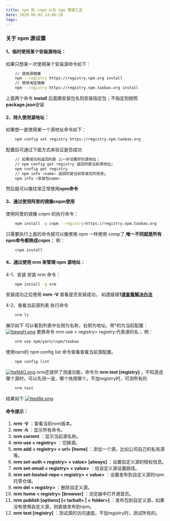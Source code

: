 ```yaml
---
title: npm 和 cnpm 以及 npm 管理工具
date: 2020-06-02 14:06:28
tags:
---
```


### 关于 npm 源设置
#### 1、临时使用某个安装源地址：
如果只想某一次使用某个安装源命令如下：
```bash
	// 使用源镜像
	npm --registry https://registry.npm.org install
	// 使用淘宝镜像
	npm --registry https://registry.npm.taobao.org install
```
<!-- more -->
上面两个命令 **install** 后面跟安装包名则安装指定包；不指定则按照**package.json**安装

#### 2、持久使用源地址：
如果想一直使用某一个源地址命令如下：
```bash
	npm config set registry https://registry.npm.taobao.org
```
配置后可通过下面方式来验证是否成功
```bash
	// 如果成功则返回的是 上一步设置好的源地址；
	// npm config get registry 返回的是当前源地址;
	npm config get registry
	// npm info <name> 返回的是当前安装包的信息;
	npm info <安装包name>
```
然后就可以像往常正常使用**npm命令**

#### 3、通过使用阿里的镜像cnpm使用
使用阿里的镜像 cnpm 的执行命令：
```bash
	npm install -g cnpm --registry=https://registry.npm.taobao.org
```
只需要执行上面的命令就可以像使用 npm 一样使用 cnmp了,**唯一不同就是所有npm命令都换成cnpm**；
例：
```bash
	cnpm install
```
#### 4、通过使用 nrm 来管理 npm 源地址：
4-1、安装
安装 nrm 命令：
```bash
	npm install -g nrm
```
安装成功之后使用 **nvm -V** 查看是否安装成功，
如遇报错**1[请查看解决办法](https://mogugit.github.io/2020/06/02/nrm-%E6%97%A0%E6%B3%95%E5%8A%A0%E8%BD%BD%E6%96%87%E4%BB%B6-C-Program-Files-nodejs-nrm-ps1%EF%BC%8C%E5%9B%A0%E4%B8%BA%E5%9C%A8%E6%AD%A4%E7%B3%BB%E7%BB%9F%E4%B8%8A%E7%A6%81%E6%AD%A2%E8%BF%90%E8%A1%8C%E8%84%9A%E6%9C%AC%E3%80%82/#more)**

4-2、查看当前源列表
执行命令
```bash
	nrm ls
```
展示如下 可以看到列表中左侧为名称，右侧为地址。带*的为当前配置：
[![ttewgH.png](https://s1.ax1x.com/2020/06/02/ttewgH.png)](https://imgchr.com/i/ttewgH)
更换命令 nrm use < registry> registry:代表源的名；
例：
```bash
	nrm use npm/yarn/cnpm/taobao
```
使用npm的 npm config list 命令查看查看当前源配置。
```bash
	npm config list
```
[![tteN4O.png](https://s1.ax1x.com/2020/06/02/tteN4O.png)](https://imgchr.com/i/tteN4O)
nrm还提供了测速功能，命令为 **nrm test [registry]** ，不知道选哪个源时，可以先测一波，哪个快用哪个。不加registry时，可测所有的
```bash
	nrm test
```
结果如下
[![tted8e.png](https://s1.ax1x.com/2020/06/02/tted8e.png)](https://imgchr.com/i/tted8e)
#### 命令提示：
1. **nrm -V** ：查看当前nvm版本。
2. **nrm -h** ：显示所有命令。
3. **nrm current** ：显示当前源名称。
4. **nrm use < registry>** ：切换源。
5.  **nrm add < registry> < url> [home]** ：添加一个源。比如公司自己的私有源等。
6.  **nrm set-auth < registry> < value> [always]** ：设置自定义源的授权信息。
7.  **nrm set-email < registry> < value>** ：给自定义源设置路径。
8.  **nrm set-hosted-repo < registry> < value>** ：设置发布到自定义源的npm托管仓储。
9.   **nrm del < registry>** ：删除自定义源。
10. **nrm home < registry> [browser]** ：浏览器中打开源首页。
11.  **nrm publish [options] [< tarball> | < folder>]** ：发布包到自定义源，如果没有使用自定义源，则直接发布到npm。
12.  **nrm test [registry]** ：测试源的访问速度。不加registry时，测试所有的。


